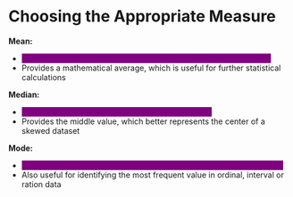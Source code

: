 # Choosing the Appropriate Measure

**Mean:**&#x20;

* <mark style="color:purple;background-color:purple;">**Best used when data is symmetrically distributed without outliers**</mark>
* Provides a mathematical average, which is useful for further statistical calculations

**Median:**

* <mark style="color:purple;background-color:purple;">**Best used when data is skewed or contain outliers**</mark>
* Provides the middle value, which better represents the center of a skewed dataset

**Mode:**

* <mark style="color:purple;background-color:purple;">**Best used for categorical data to identify the most common category**</mark>
* Also useful for identifying the most frequent value in ordinal, interval or ration data

